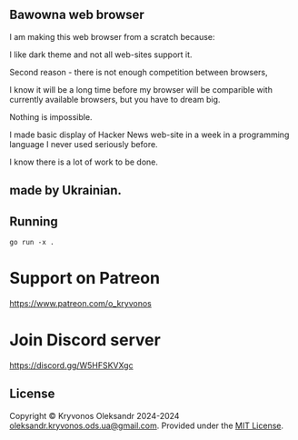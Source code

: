 ## Bawowna web browser

I am making this web browser from a scratch because:

I like dark theme and not all web-sites support it.

Second reason - there is not enough competition between browsers, 

I know it will be a long time before my browser will be comparible with currently available browsers, but you have to dream big.

Nothing is impossible.

I made basic display of Hacker News web-site in a week in a programming language I never used seriously before.

I know there is a lot of work to be done.

## made by Ukrainian.

## Running

```
go run -x .
```

# Support on Patreon

https://www.patreon.com/o_kryvonos


# Join Discord server 

https://discord.gg/W5HFSKVXgc


## License

Copyright © Kryvonos Oleksandr 2024-2024 <oleksandr.kryvonos.ods.ua@gmail.com>. Provided under the [MIT License](http://opensource.org/licenses/MIT).